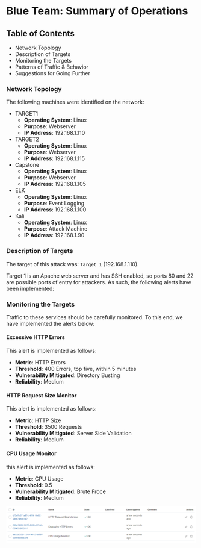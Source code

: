 # Blue Team: Summary of Operations

## Table of Contents
- Network Topology
- Description of Targets
- Monitoring the Targets
- Patterns of Traffic & Behavior
- Suggestions for Going Further

### Network Topology
The following machines were identified on the network:
- TARGET1
  - **Operating System**: Linux
  - **Purpose**: Webserver
  - **IP Address**: 192.168.1.110
- TARGET2
  - **Operating System**: Linux
  - **Purpose**: Webserver
  - **IP Address**: 192.168.1.115
- Capstone
  - **Operating System**: Linux
  - **Purpose**: Webserver
  - **IP Address**: 192.168.1.105
 - ELK
   - **Operating System**: Linux
   - **Purpose**: Event Logging
   - **IP Address**: 192.168.1.100
 - Kali
   - **Operating System**: Linux
   - **Purpose**: Attack Machine
   - **IP Address**: 192.168.1.90

### Description of Targets

The target of this attack was: `Target 1` (192.168.1.110).

Target 1 is an Apache web server and has SSH enabled, so ports 80 and 22 are possible ports of entry for attackers. As such, the following alerts have been implemented:

### Monitoring the Targets

Traffic to these services should be carefully monitored. To this end, we have implemented the alerts below:

#### Excessive HTTP Errors
This alert is implemented as follows:
  - **Metric**: HTTP Errors
  - **Threshold**: 400 Errors, top five, within 5 minutes
  - **Vulnerability Mitigated**: Directory Busting
  - **Reliability**: Medium

#### HTTP Request Size Monitor
This alert is implemented as follows:
  - **Metric**: HTTP Size
  - **Threshold**: 3500 Requests
  - **Vulnerability Mitigated**: Server Side Validation
  - **Reliability**: Medium

#### CPU Usage Monitor
this alert is implemented as follows:
  - **Metric**: CPU Usage
  - **Threshold**: 0.5
  - **Vulnerability Mitigated**: Brute Froce
  - **Reliability**: Medium

![alerts](https://github.com/tajambois/Home-Work/blob/main/Final%20Project/images/2021-02-22_19h35_12.png)

